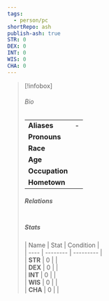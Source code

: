 ```yaml
---  
tags:  
  - person/pc  
shortRepo: ash  
publish-ash: true  
STR: 0  
DEX: 0  
INT: 0  
WIS: 0  
CHA: 0  
---  
```

> [!infobox]  
> ###### Bio  
> |                |                  |  
> | -------------- | ---------------- |  
> |**Aliases**     | -                |  
> |**Pronouns**    |            |  
> |**Race**        |             |  
> |**Age**         |             |  
> |**Occupation** |         |  
> |**Hometown**||  
>   
> ##### Relations  
> |                |                           |  
> | -------------- | ------------------------- |  
>   
> ##### Stats  
> | Name | Stat   | Condition      |  
| ---- | -------- | --------- |  
| **STR**  | 0 |   |  
| **DEX**  | 0 |     |  
| **INT**  | 0 |     |  
| **WIS**  | 0 |     |  
| **CHA**  | 0  |     |  
  
  
 
